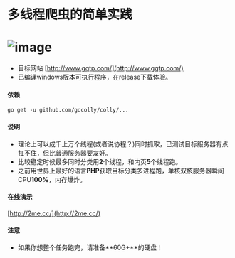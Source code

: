 # 多线程爬虫的简单实践
![image](https://github.com/bingoladen/gqtp/blob/master/show.gif)
=====================
- 目标网站 [http://www.gqtp.com/](http://www.gqtp.com/) 
- 已编译windows版本可执行程序，在release下载体验。

<h4>依赖</h4> 
		<code>go get -u github.com/gocolly/colly/...</code>

<h4>说明</h4> 

- 理论上可以成千上万个线程(或者说协程？)同时抓取，已测试目标服务器有点扛不住，但比普通服务器要友好。
- 比较稳定时候最多同时分类用**2**个线程，和内页**5**个线程跑。
- 之前用世界上最好的语言**PHP**获取目标分类多进程跑，单核双核服务器瞬间CPU**100%**，内存爆炸。

<h4>在线演示</h4> 

 [http://2me.cc/](http://2me.cc/) 

<h4>注意</h4>

- 如果你想整个任务跑完，请准备**60G+**的硬盘！